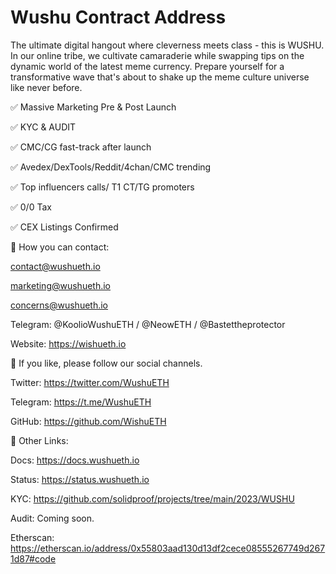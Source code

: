 # Wushu Contract Address
The ultimate digital hangout where cleverness meets class - this is WUSHU. In our online tribe, we cultivate camaraderie while swapping tips on the dynamic world of the latest meme currency. Prepare yourself for a transformative wave that's about to shake up the meme culture universe like never before.


✅ Massive Marketing Pre & Post Launch

✅ KYC & AUDIT

✅ CMC/CG fast-track after launch

✅ Avedex/DexTools/Reddit/4chan/CMC trending

✅ Top influencers calls/ T1 CT/TG promoters

✅ 0/0 Tax

✅ CEX Listings Confirmed

📌 How you can contact:

contact@wushueth.io

marketing@wushueth.io

concerns@wushueth.io

Telegram: @KoolioWushuETH / @NeowETH / @Bastettheprotector

Website: https://wishueth.io

🔔 If you like, please follow our social channels.

Twitter: https://twitter.com/WushuETH

Telegram: https://t.me/WushuETH

GitHub: https://github.com/WishuETH

🔗 Other Links:

Docs:  https://docs.wushueth.io

Status: https://status.wushueth.io

KYC: https://github.com/solidproof/projects/tree/main/2023/WUSHU

Audit: Coming soon.

Etherscan: https://etherscan.io/address/0x55803aad130d13df2cece08555267749d2671d87#code

